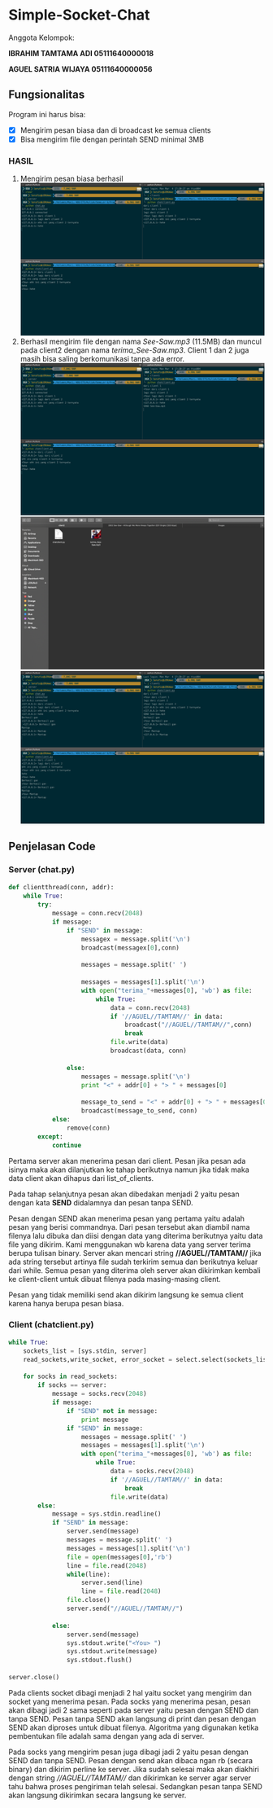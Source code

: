 # Simple-Socket-Chat
Anggota Kelompok:

__IBRAHIM TAMTAMA ADI		05111640000018__

__AGUEL SATRIA WIJAYA		05111640000056__

## Fungsionalitas
Program ini harus bisa:
- [x] Mengirim pesan biasa dan di broadcast ke semua clients
- [x] Bisa mengirim file dengan perintah SEND minimal 3MB 

### HASIL
1. Mengirim pesan biasa berhasil
![hasil1](images/hasil1.png)
2. Berhasil mengirim file dengan nama _See-Saw.mp3_ (11.5MB) dan muncul pada client2 dengan nama _terima_See-Saw.mp3_. Client 1 dan 2 juga masih bisa saling berkomunikasi tanpa ada error.
![commandsend](images/commandsend.png)
![hasilclient2](images/hasilclient2.png)
![masihbisa](images/masihbisa.png)

## Penjelasan Code

### Server (chat.py)
```python
def clientthread(conn, addr):
	while True:
		try:
			message = conn.recv(2048)
			if message:
				if "SEND" in message:
					messagex = message.split('\n')
					broadcast(messagex[0],conn)

					messages = message.split(' ')

					messages = messages[1].split('\n')
					with open("terima_"+messages[0], 'wb') as file:
					    while True:
					        data = conn.recv(2048)
					        if '//AGUEL//TAMTAM//' in data:
					        	broadcast("//AGUEL//TAMTAM//",conn)
					        	break
					        file.write(data)
					        broadcast(data, conn)

				else:
					messages = message.split('\n')
					print "<" + addr[0] + "> " + messages[0]

					message_to_send = "<" + addr[0] + "> " + messages[0]
					broadcast(message_to_send, conn)
			else:
				remove(conn)
		except:
			continue
```

Pertama server akan menerima pesan dari client. Pesan jika pesan ada isinya maka akan dilanjutkan ke tahap berikutnya namun jika tidak maka data client akan dihapus dari list_of_clients.

Pada tahap selanjutnya pesan akan dibedakan menjadi 2 yaitu pesan dengan kata **SEND** didalamnya dan pesan tanpa SEND.

Pesan dengan SEND akan menerima pesan yang pertama yaitu adalah pesan yang berisi commandnya. Dari pesan tersebut akan diambil nama filenya lalu dibuka dan diisi dengan data yang diterima berikutnya yaitu data file yang dikirim. Kami menggunakan wb karena data yang server terima berupa tulisan binary. Server akan mencari string **//AGUEL//TAMTAM//** jika ada string tersebut artinya file sudah terkirim semua dan berikutnya keluar dari while. Semua pesan yang diterima oleh server akan dikirimkan kembali ke client-client untuk dibuat filenya pada masing-masing client.

Pesan yang tidak memiliki send akan dikirim langsung ke semua client karena hanya berupa pesan biasa.

### Client (chatclient.py)
```python
while True:
	sockets_list = [sys.stdin, server]
	read_sockets,write_socket, error_socket = select.select(sockets_list,[],[])

	for socks in read_sockets:
		if socks == server:
			message = socks.recv(2048)
			if message:
				if "SEND" not in message:
					print message
				if "SEND" in message:
					messages = message.split(' ')
					messages = messages[1].split('\n')
					with open("terima_"+messages[0], 'wb') as file:
					    while True:
					        data = socks.recv(2048)
					        if '//AGUEL//TAMTAM//' in data:
					        	break
					        file.write(data)
		else:
			message = sys.stdin.readline()
			if "SEND" in message:
				server.send(message)
				messages = message.split(' ')
				messages = messages[1].split('\n')
				file = open(messages[0],'rb')
				line = file.read(2048)
				while(line):
					server.send(line)
					line = file.read(2048)
				file.close()
				server.send("//AGUEL//TAMTAM//")

			else:
				server.send(message)
				sys.stdout.write("<You> ")
				sys.stdout.write(message)
				sys.stdout.flush()

server.close()
```

Pada clients socket dibagi menjadi 2 hal yaitu socket yang mengirim dan socket yang menerima pesan. Pada socks yang menerima pesan, pesan akan dibagi jadi 2 sama seperti pada server yaitu pesan dengan SEND dan tanpa SEND. Pesan tanpa SEND akan langsung di print dan pesan dengan SEND akan diproses untuk dibuat filenya. Algoritma yang digunakan ketika pembentukan file adalah sama dengan yang ada di server.

Pada socks yang mengirim pesan juga dibagi jadi 2 yaitu pesan dengan SEND dan tanpa SEND. Pesan dengan send akan dibaca ngan rb (secara binary) dan dikirim perline ke server. Jika sudah selesai maka akan diakhiri dengan string *//AGUEL//TAMTAM//* dan dikirimkan ke server agar server tahu bahwa proses pengiriman telah selesai. Sedangkan pesan tanpa SEND akan langsung dikirimkan secara langsung ke server.